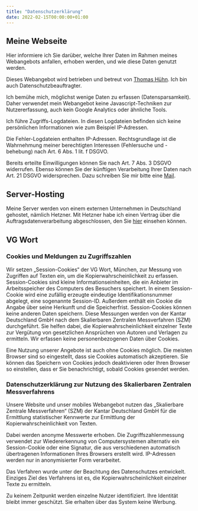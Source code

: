 ```yaml
---
title: "Datenschutzerklärung"
date: 2022-02-15T00:00:00+01:00
---
```

## Meine Webseite

Hier informiere ich Sie darüber, welche Ihrer Daten im Rahmen meines Webangebots anfallen, erhoben werden, und wie diese Daten genutzt werden.

Dieses Webangebot wird betrieben und betreut von [Thomas Hühn](mailto:mail@thomas-huehn.de). Ich bin auch Datenschutzbeauftragter.

Ich bemühe mich, möglichst wenige Daten zu erfassen (Datensparsamkeit).
Daher verwendet mein Webangebot keine Javascript-Techniken zur Nutzererfassung, auch kein Google Analytics oder ähnliche Tools.

Ich führe Zugriffs-Logdateien. In diesen Logdateien befinden sich keine persönlichen Informationen wie zum Beispiel IP-Adressen.

Die Fehler-Logdateien enthalten IP-Adressen. Rechtsgrundlage ist die Wahrnehmung meiner berechtigten Interessen (Fehlersuche und -behebung) nach Art. 6 Abs. 1 lit. f DSGVO.

Bereits erteilte Einwilligungen können Sie nach Art. 7 Abs. 3 DSGVO widerrufen. Ebenso können Sie der künftigen Verarbeitung Ihrer Daten nach Art. 21 DSGVO widersprechen. Dazu schreiben Sie mir bitte eine [Mail](mailto:mail@thomas-huehn.de).

## Server-Hosting

Meine Server werden von einem externen Unternehmen in Deutschland gehostet, nämlich Hetzner. Mit Hetzner habe ich einen Vertrag über die Auftragsdatenverarbeitung abgeschlossen, den Sie [hier](./dpa-2020-02-05_de.pdf) einsehen können.

## VG Wort

### Cookies und Meldungen zu Zugriffszahlen

Wir setzen „Session-Cookies“ der VG Wort, München, zur Messung von Zugriffen auf Texten ein, um die Kopierwahrscheinlichkeit zu erfassen. Session-Cookies sind kleine Informationseinheiten, die ein Anbieter im Arbeitsspeicher des Computers des Besuchers speichert. In einem Session-Cookie wird eine zufällig erzeugte eindeutige Identifikationsnummer abgelegt, eine sogenannte Session-ID. Außerdem enthält ein Cookie die Angabe über seine Herkunft und die Speicherfrist. Session-Cookies können keine anderen Daten speichern. Diese Messungen werden von der Kantar Deutschland GmbH nach dem Skalierbaren Zentralen Messverfahren (SZM) durchgeführt. Sie helfen dabei, die Kopierwahrscheinlichkeit einzelner Texte zur Vergütung von gesetzlichen Ansprüchen von Autoren und Verlagen zu ermitteln. Wir erfassen keine personenbezogenen Daten über Cookies.

Eine Nutzung unserer Angebote ist auch ohne Cookies möglich. Die meisten Browser sind so eingestellt, dass sie Cookies automatisch akzeptieren. Sie können das Speichern von Cookies jedoch deaktivieren oder Ihren Browser so einstellen, dass er Sie benachrichtigt, sobald Cookies gesendet werden.

### Datenschutzerklärung zur Nutzung des Skalierbaren Zentralen Messverfahrens

Unsere Website und unser mobiles Webangebot nutzen das „Skalierbare Zentrale Messverfahren“ (SZM) der Kantar Deutschland GmbH für die Ermittlung statistischer Kennwerte zur Ermittlung der Kopierwahrscheinlichkeit von Texten.

Dabei werden anonyme Messwerte erhoben. Die Zugriffszahlenmessung verwendet zur Wiedererkennung von Computersystemen alternativ ein Session-Cookie oder eine Signatur, die aus verschiedenen automatisch übertragenen Informationen Ihres Browsers erstellt wird. IP-Adressen werden nur in anonymisierter Form verarbeitet.

Das Verfahren wurde unter der Beachtung des Datenschutzes entwickelt. Einziges Ziel des Verfahrens ist es, die Kopierwahrscheinlichkeit einzelner Texte zu ermitteln.

Zu keinem Zeitpunkt werden einzelne Nutzer identifiziert. Ihre Identität bleibt immer geschützt. Sie erhalten über das System keine Werbung.
